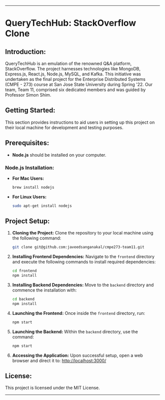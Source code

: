 

---

# QueryTechHub: StackOverflow Clone 

## Introduction:
QueryTechHub is an emulation of the renowned Q&A platform, StackOverflow. The project harnesses technologies like MongoDB, Express.js, React.js, Node.js, MySQL, and Kafka. This initiative was undertaken as the final project for the Enterprise Distributed Systems (CMPE - 273) course at San Jose State University during Spring '22. Our team, Team 11, comprised six dedicated members and was guided by Professor Simon Shim.

## Getting Started:
This section provides instructions to aid users in setting up this project on their local machine for development and testing purposes.

## Prerequisites:
- **Node.js** should be installed on your computer.

### Node.js Installation:
- **For Mac Users:** 
  ```bash
  brew install nodejs
  ```
  
- **For Linux Users:** 
  ```bash
  sudo apt-get install nodejs
  ```

## Project Setup:

1. **Cloning the Project:** Clone the repository to your local machine using the following command:
   ```bash
   git clone git@github.com:javeedsanganakal/cmpe273-team11.git
   ```

2. **Installing Frontend Dependencies:** Navigate to the `frontend` directory and execute the following commands to install required dependencies:
   ```bash
   cd frontend
   npm install
   ```

3. **Installing Backend Dependencies:** Move to the `backend` directory and commence the installation with:
   ```bash
   cd backend
   npm install
   ```

4. **Launching the Frontend:** Once inside the `frontend` directory, run:
   ```bash
   npm start
   ```

5. **Launching the Backend:** Within the `backend` directory, use the command:
   ```bash
   npm start
   ```

6. **Accessing the Application:** Upon successful setup, open a web browser and direct it to:
   [http://localhost:3000/](http://localhost:3000/)

## License:
This project is licensed under the MIT License.

---
